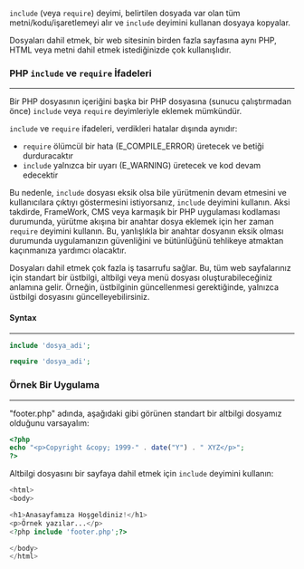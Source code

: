 `include` (veya `require`) deyimi, belirtilen dosyada var olan tüm metni/kodu/işaretlemeyi alır ve `include` deyimini kullanan dosyaya kopyalar.

Dosyaları dahil etmek, bir web sitesinin birden fazla sayfasına aynı PHP, HTML veya metni dahil etmek istediğinizde çok kullanışlıdır.

### PHP `include` ve `require` İfadeleri
---
Bir PHP dosyasının içeriğini başka bir PHP dosyasına (sunucu çalıştırmadan önce) `include` veya `require` deyimleriyle eklemek mümkündür.

`include` ve `require` ifadeleri, verdikleri hatalar dışında aynıdır:

- `require` ölümcül bir hata (E_COMPILE_ERROR) üretecek ve betiği durduracaktır
- `include` yalnızca bir uyarı (E_WARNING) üretecek ve kod devam edecektir

Bu nedenle, `include` dosyası eksik olsa bile yürütmenin devam etmesini ve kullanıcılara çıktıyı göstermesini istiyorsanız, `include` deyimini kullanın. Aksi takdirde, FrameWork, CMS veya karmaşık bir PHP uygulaması kodlaması durumunda, yürütme akışına bir anahtar dosya eklemek için her zaman `require` deyimini kullanın. Bu, yanlışlıkla bir anahtar dosyanın eksik olması durumunda uygulamanızın güvenliğini ve bütünlüğünü tehlikeye atmaktan kaçınmanıza yardımcı olacaktır.

Dosyaları dahil etmek çok fazla iş tasarrufu sağlar. Bu, tüm web sayfalarınız için standart bir üstbilgi, altbilgi veya menü dosyası oluşturabileceğiniz anlamına gelir. Örneğin, üstbilginin güncellenmesi gerektiğinde, yalnızca üstbilgi dosyasını güncelleyebilirsiniz.
#### Syntax
---

```PHP title:'include ve require Syntax'
include 'dosya_adi';

require 'dosya_adi';
```

### Örnek Bir Uygulama
---

"footer.php" adında, aşağıdaki gibi görünen standart bir altbilgi dosyamız olduğunu varsayalım:


```PHP title:'footer.php'
<?php
echo "<p>Copyright &copy; 1999-" . date("Y") . " XYZ</p>";
?>
```

Altbilgi dosyasını bir sayfaya dahil etmek için `include` deyimini kullanın:

```PHP title:'index.php'
<html>
<body>

<h1>Anasayfamıza Hoşgeldiniz!</h1>
<p>Örnek yazılar...</p>
<?php include 'footer.php';?>

</body>
</html>
```
